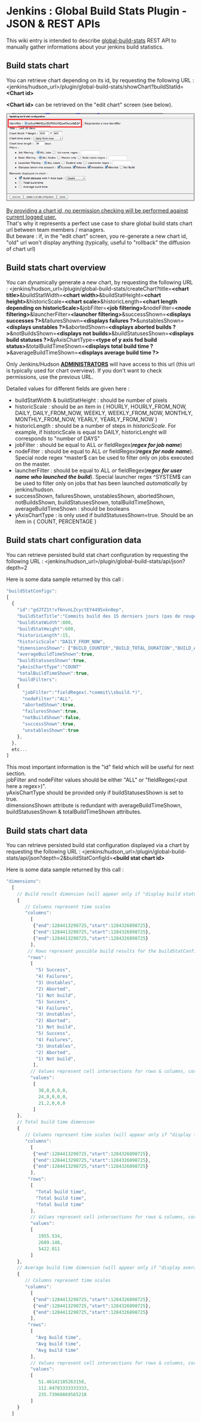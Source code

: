 # Jenkins : Global Build Stats Plugin - JSON & REST APIs

This wiki entry is intended to describe [global-build-stats](../README.md) REST API to manually gather informations about your jenkins build statistics.

## Build stats chart

You can retrieve chart depending on its id, by requesting the following URL : <jenkins/hudson\_url>/plugin/global-build-stats/showChart?buildStatId=**\<Chart id>**

**\<Chart id>** can be retrieved on the "edit chart" screen (see below).

![](images/gbs-identifier.png)

<u>By providing a chart id, no permission checking will be performed against current logged user.</u>  
That's why it represents a perfect use case to share global build stats chart url between team members / managers.  
But beware : if, in the "edit chart" screen, you re-generate a new chart id, "old" url won't display anything (typically, useful to "rollback" the diffusion of chart url)

## Build stats chart overview

You can dynamically generate a new chart, by requesting the following URL : <jenkins/hudson\_url>/plugin/global-build-stats/createChart?title=**\<chart title>**&buildStatWidth=**\<chart width>**&buildStatHeight=**\<chart height>**&historicScale=**\<chart scale>**&historicLength=**\<chart length depending on historicScale>**&jobFilter=**\<job filtering>**&nodeFilter=**\<node filtering>**&launcherFilter=**\<launcher filtering>**&successShown=**<displays successes ?>**&failuresShown=**<displays failures ?>**&unstablesShown=**<displays unstables ?>**&abortedShown=**<displays aborted builds ?>**&notBuildsShown=**\<displays not builds>**&buildStatusesShown=**<displays build statuses ?>**&yAxisChartType=**\<type of y axis fod build status>**&totalBuildTimeShown=**<displays total build time ?>**&averageBuildTimeShown=**<displays average build time ?>**

Only Jenkins/Hudson <u>**ADMINISTRATORS**</u> will have access to this url (this url is typically used for chart overview). If you don't want to check permissions, use the previous URL.

Detailed values for different fields are given here :

*   buildStatWidth & buildStatHeight : should be number of pixels
*   historicScale : should be an item in { HOURLY, HOURLY\_FROM\_NOW, DAILY, DAILY\_FROM\_NOW, WEEKLY, WEEKLY\_FROM\_NOW, MONTHLY, MONTHLY\_FROM\_NOW, YEARLY, YEARLY\_FROM\_NOW }
*   historicLength : should be a number of steps in _historicScale_. For example, if historicScale is equal to DAILY, historicLenght will corresponds to "number of DAYS"
*   jobFilter : should be equal to ALL _or_ fieldRegex(**_regex for job name_**)
*   nodeFilter : should be equal to ALL _or_ fieldRegex(**_regex for node name_**). Special node regex ^master$ can be used to filter only on jobs executed on the master.
*   launcherFilter : should be equal to ALL _or_ fieldRegex(**_regex for user name who launched the build_**). Special launcher regex ^SYSTEM$ can be used to filter only on jobs that has been launched _automatically_ by jenkins/hudson.
*   successShown, failuresShown, unstablesShown, abortedShown, notBuildsShown, buildStatusesShown, totalBuildTimeShown, averageBuildTimeShown : should be booleans
*   yAxisChartType : is only used if buildStatusesShown=true. Should be an item in { COUNT, PERCENTAGE }

## Build stats chart configuration data

You can retrieve persisted build stat chart configuration by requesting the following URL : <jenkins/hudson\_url>/plugin/global-build-stats/api/json?depth=2

Here is some data sample returned by this call :

```javascript
"buildStatConfigs":
[
  {
    "id":"gdJTZ1t!vf6nvnLZcyctEY4495xkn0ep",
    "buildStatTitle":"Commits build des 15 derniers jours (pas de rouge !!)",
    "buildStatWidth":800,
    "buildStatHeight":600,
    "historicLength":15,
    "historicScale":"DAILY_FROM_NOW",
    "dimensionsShown": ["BUILD_COUNTER","BUILD_TOTAL_DURATION","BUILD_AVERAGE_DURATION"],
    "averageBuildTimeShown":true,
    "buildStatusesShown":true,
    "yAxisChartType":"COUNT"
    "totalBuildTimeShown":true,
    "buildFilters":
    {
      "jobFilter":"fieldRegex(.*commit\\sbuild.*)",
      "nodeFilter":"ALL",
      "abortedShown":true,
      "failuresShown":true,
      "notBuildShown":false,
      "successShown":true,
      "unstablesShown":true
    },
  },
  etc...
]
```

This most important information is the "id" field which will be useful for next section.  
jobFilter and nodeFilter values should be either "ALL" or "fieldRegex(\<put here a regex>)".  
yAxisChartType should be provided only if buildStatusesShown is set to true.  
dimensionsShown attribute is redundant with averageBuildTimeShown, buildStatusesShown & totalBuildTimeShown attributes.

## Build stats chart data

You can retrieve persisted build stat configuration displayed via a chart by requesting the following URL : <jenkins/hudson\_url>/plugin/global-build-stats/api/json?depth=2&buildStatConfigId=**\<build stat chart id>**

Here is some data sample returned by this call :

```javascript
"dimensions":
  [
    // Build result dimension (will appear only if "display build statuses" is checked on buildStatConfig)
    {
       // Columns represent time scales
       "columns":
         [
          {"end":1284413298725,"start":1284326898725},
          {"end":1284413298725,"start":1284326898725},
          {"end":1284413298725,"start":1284326898725}
         ],
        // Rows represent possible build results for the buildStatConfig (statuses checked in build stat config's status filter)
        "rows":
         [
           "5) Success",
           "4) Failures",
           "3) Unstables",
           "2) Aborted",
           "1) Not build",
           "5) Success",
           "4) Failures",
           "3) Unstables",
           "2) Aborted",
           "1) Not build",
           "5) Success",
           "4) Failures",
           "3) Unstables",
           "2) Aborted",
           "1) Not build",
          ],
         // Values represent cell intersections for rows & columns, corresponding to current dimension (ie number/percentage of builds for [time scale, build status])
         "values":
          [
            38,0,0,0,0,
            24,0,0,0,0,
            21,2,0,0,0
          ]
    },
    // Total build time dimension
    {
       // Columns represent time scales (will appear only if "display total build time" is checked on buildStatConfig)
       "columns":
         [
          {"end":1284413298725,"start":1284326898725},
          {"end":1284413298725,"start":1284326898725},
          {"end":1284413298725,"start":1284326898725}
         ],
        "rows":
         [
           "Total build time",
           "Total build time",
           "Total build time"
         ],
         // Values represent cell intersections for rows & columns, corresponding to current dimension (ie total build time of builds for every time scale)
         "values":
         [
            1955.534,
            2689.148,
            5422.011
         ]
    },
    // Average build time dimension (will appear only if "display average build time" is checked on buildStatConfig)
    {
       // Columns represent time scales
       "columns":
         [
          {"end":1284413298725,"start":1284326898725},
          {"end":1284413298725,"start":1284326898725},
          {"end":1284413298725,"start":1284326898725}
         ],
        "rows":
         [
           "Avg build time",
           "Avg build time",
           "Avg build time"
         ],
         // Values represent cell intersections for rows & columns, corresponding to current dimension (ie average build time of builds for every time scale)
         "values":
         [
            51.46142105263158,
            112.04783333333333,
            235.73960869565218
         ]
    }
  ]
```
